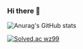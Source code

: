 ### Hi there 👋
![Anurag's GitHub stats](https://github-readme-stats.vercel.app/api?username=jangwon3828&show_icons=true&theme=cobalt)

[![Solved.ac
wz99](http://mazassumnida.wtf/api/v2/generate_badge?boj=wz99)](https://solved.ac/wz99)

<!--
**jangwon3828/jangwon3828** is a ✨ _special_ ✨ repository because its `README.md` (this file) appears on your GitHub profile.


Here are some ideas to get you started:

- 🔭 I’m currently working on ...
- 🌱 I’m currently learning ...
- 👯 I’m looking to collaborate on ...
- 🤔 I’m looking for help with ...
- 💬 Ask me about ...
- 📫 How to reach me: ...
- 😄 Pronouns: ...
- ⚡ Fun fact: ...
-->


